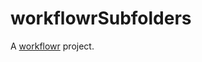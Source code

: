 # workflowrSubfolders

A [workflowr][] project.

[workflowr]: https://github.com/jdblischak/workflowr
